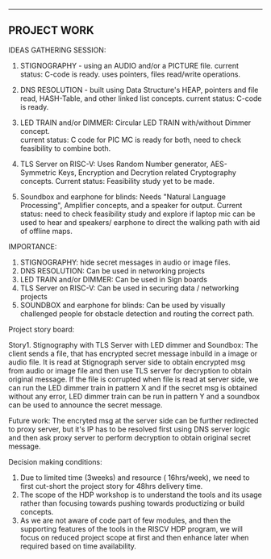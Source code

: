 --------------------------------------------------------------------
PROJECT WORK
--------------------------------------------------------------------

IDEAS GATHERING SESSION:

1. STIGNOGRAPHY - using an AUDIO and/or a PICTURE file.
      current status: C-code is ready. uses pointers, files read/write operations.
   
2. DNS RESOLUTION - built using Data Structure's HEAP, pointers and file read, HASH-Table, and other linked list concepts. 
      current status: C-code is ready.

3. LED TRAIN and/or DIMMER: Circular LED TRAIN with/without Dimmer concept.   
      current status: C code for PIC MC is ready for both, need to check feasibility to combine both.

4. TLS Server on RISC-V: Uses Random Number generator, AES-Symmetric Keys, Encryption and Decrytion related Cryptography concepts.
      Current status: Feasibility study yet to be made.

5. Soundbox and earphone for blinds: Needs "Natural Language Processing", Amplifier concepts, and a speaker for output.
      Current status: need to check feasibility study and explore if laptop mic can be used to hear and speakers/ earphone to direct the walking path with aid of offline maps.


IMPORTANCE:
1. STIGNOGRAPHY: hide secret messages in audio or image files.
2. DNS RESOLUTION: Can be used in networking projects
3. LED TRAIN and/or DIMMER: Can be used in Sign boards
4. TLS Server on RISC-V: Can be used in securing data / networking projects
5. SOUNDBOX and earphone for blinds: Can be used by visually challenged people for obstacle detection and routing the correct path.

Project story board: 

Story1. Stignography with TLS Server with LED dimmer and Soundbox: The client sends a file, that has encrypted secret message inbuild in a image or audio file. It is read at Stignograph server side to obtain encrypted msg from audio or image file and then use TLS server for decryption to obtain original message. If the file is corrupted when file is read at server side, we can run the LED dimmer train in pattern X and if the secret msg is obtained without any error, LED dimmer train can be run in pattern Y and a soundbox can be used to announce the secret message.
   
   Future work: The encryted msg at the server side can be further redirected to proxy server, but it's IP has to be resolved first using DNS server logic and then ask proxy server to perform decryption to obtain original secret message.

Decision making conditions: 
1. Due to limited time (3weeks) and resource ( 16hrs/week), we need to first cut-short the project story for 48hrs delivery time.
2. The scope of the HDP workshop is to understand the tools and its usage rather than focusing towards pushing towards productizing or build concepts.
3. As we are not aware of code part of few modules, and then the supporting features of the tools in the RISCV HDP program, we will focus on reduced project scope at first and then enhance later when required based on time availability.
